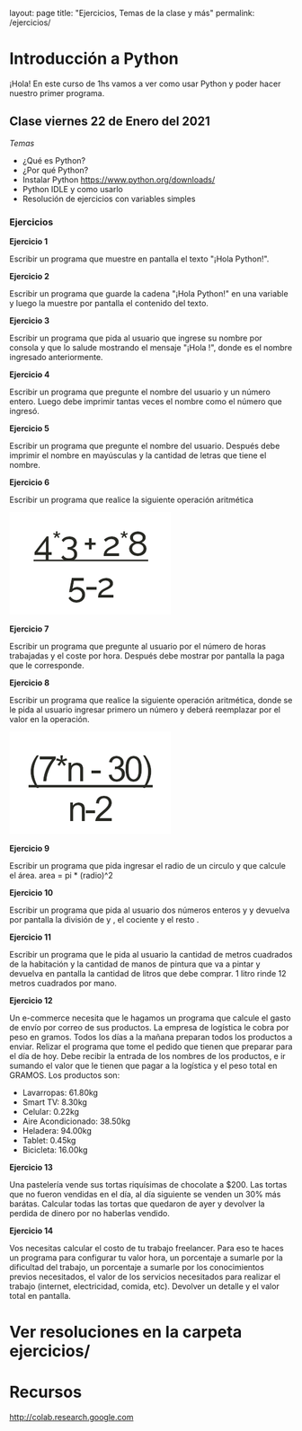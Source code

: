 layout: page
title: "Ejercicios, Temas de la clase y más"
permalink: /ejercicios/

# Introducción a Python

¡Hola! En este curso de 1hs vamos a ver como usar Python y poder hacer nuestro primer programa.

## Clase viernes 22 de Enero del 2021

*Temas*
- ¿Qué es Python?
- ¿Por qué Python?
- Instalar Python
https://www.python.org/downloads/
- Python IDLE y como usarlo
- Resolución de ejercicios con variables simples

### Ejercicios
**Ejercicio 1**

  Escribir un programa que muestre en pantalla el texto "¡Hola Python!".


**Ejercicio 2**

Escribir un programa que guarde la cadena "¡Hola Python!" en una variable y luego la muestre por pantalla el contenido del texto.


**Ejercicio 3**

Escribir un programa que pida al usuario que ingrese su nombre por consola y que lo salude mostrando el mensaje "¡Hola <nombre>!", donde <nombre> es el nombre ingresado anteriormente.


**Ejercicio 4**

Escribir un programa que pregunte el nombre del usuario y un número entero. Luego debe imprimir tantas veces el nombre como el número que ingresó.


**Ejercicio 5**

Escribir un programa que pregunte el nombre del usuario. Después debe imprimir el nombre en mayúsculas y la cantidad de letras que tiene el nombre.


**Ejercicio 6**

Escribir un programa que realice la siguiente operación aritmética

![operacion artimetica 1](operacion_artimetica2.png?raw=true "Title")



**Ejercicio 7**

Escribir un programa que pregunte al usuario por el número de horas trabajadas y el coste por hora. Después debe mostrar por pantalla la paga que le corresponde.



**Ejercicio 8**

Escribir un programa que realice la siguiente operación aritmética, donde se le pida al usuario ingresar primero un número <n> y deberá reemplazar <n> por el valor en la operación.
  
![operacion artimetica 2](operacion_artimetica.png?raw=true "Title")



**Ejercicio 9**

Escribir un programa que pida ingresar el radio de un circulo y que calcule el área.
area = pi * (radio)^2


**Ejercicio 10**

Escribir un programa que pida al usuario dos números enteros <n> y <m> y devuelva por pantalla la división de <n> y <m>, el cociente <c> y el resto <r>.


**Ejercicio 11**

Escribir un programa que le pida al usuario la cantidad de metros cuadrados de la habitación y la cantidad de manos de pintura que va a pintar y devuelva en pantalla la cantidad de litros que debe comprar.
1 litro rinde 12 metros cuadrados por mano.


**Ejercicio 12**

Un e-commerce necesita que le hagamos un programa que calcule el gasto de envío por correo de sus productos.
La empresa de logística le cobra por peso en gramos.
Todos los días a la mañana preparan todos los productos a enviar. Relizar el programa que tome el pedido que tienen que preparar para el día de hoy.
Debe recibir la entrada de los nombres de los productos, e ir sumando el valor que le tienen que pagar a la logística y el peso total en GRAMOS.
Los productos son:
- Lavarropas: 61.80kg
- Smart TV: 8.30kg
- Celular: 0.22kg
- Aire Acondicionado: 38.50kg
- Heladera: 94.00kg
- Tablet: 0.45kg
- Bicicleta: 16.00kg




**Ejercicio 13**

Una pastelería vende sus tortas riquísimas de chocolate a $200. Las tortas que no fueron vendidas en el día, al día siguiente se venden un 30% más barátas.
Calcular todas las tortas que quedaron de ayer y devolver la perdida de dinero por no haberlas vendido.



**Ejercicio 14**

Vos necesitas calcular el costo de tu trabajo freelancer. Para eso te haces un programa para configurar tu valor hora, un porcentaje a sumarle por la dificultad del trabajo, un porcentaje a sumarle por los conocimientos previos necesitados, el valor de los servicios necesitados para realizar el trabajo (internet, electricidad, comida, etc).
Devolver un detalle y el valor total en pantalla.




# Ver resoluciones en la carpeta ejercicios/

# Recursos
http://colab.research.google.com

